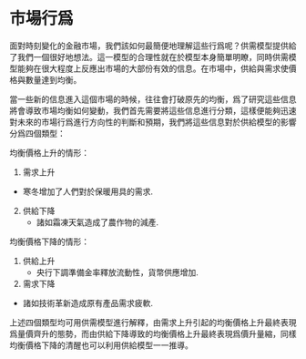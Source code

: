 # 市場行爲

面對時刻變化的金融市場，我們該如何最簡便地理解這些行爲呢？供需模型提供給了我們一個很好地想法。這一模型的合理性就在於模型本身簡單明瞭，同時供需模型能夠在很大程度上反應出市場的大部份有效的信息。在市場中，供給與需求使價格與數量達到均衡。

當一些新的信息進入這個市場的時候，往往會打破原先的均衡，爲了研究這些信息將會導致市場均衡如何變動，我們首先需要將這些信息進行分類，這樣便能夠迅速對未來的市場行爲進行方向性的判斷和預期，我們將這些信息對於供給模型的影響分爲四個類型：

均衡價格上升的情形：

1. 需求上升
  * 寒冬增加了人們對於保暖用具的需求.
2. 供給下降
	* 諸如霜凍天氣造成了農作物的減產.

均衡價格下降的情形：

1. 供給上升
	* 央行下調準備金率釋放流動性，貨幣供應增加.
2. 需求下降
  * 諸如技術革新造成原有產品需求疲軟.

上述四個類型均可用供需模型進行解釋，由需求上升引起的均衡價格上升最終表現爲量價齊升的態勢，而由供給下降導致的均衡價格上升最終表現爲價升量縮，同樣均衡價格下降的清醒也可以利用供給模型一一推導。
